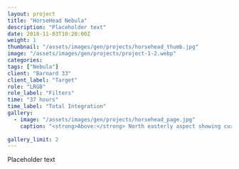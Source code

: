 ```yaml
---
layout: project
title: "HorseHead Nebula"
description: "Placeholder text"
date: 2018-11-03T10:20:00Z
weight: 1
thumbnail: "/assets/images/gen/projects/horsehead_thumb.jpg"
image: "/assets/images/gen/projects/project-1-2.webp"
categories: 
tags: ["Nebula"]
client: "Barnard 33"
client_label: "Target"
role: "LRGB"
role_label: "Filters"
time: "37 hours"
time_label: "Total Integration"
gallery:
  - image: "/assets/images/gen/projects/horsehead_page.jpg"
    caption: "<strong>Above:</strong> North easterly aspect showing curved design"
  
gallery_limit: 2
---
```


Placeholder text